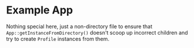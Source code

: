 # Example App

Nothing special here, just a non-directory file to ensure that `App::getInstanceFromDirectory()` doesn't scoop up incorrect children and try to create `Profile` instances from them.
